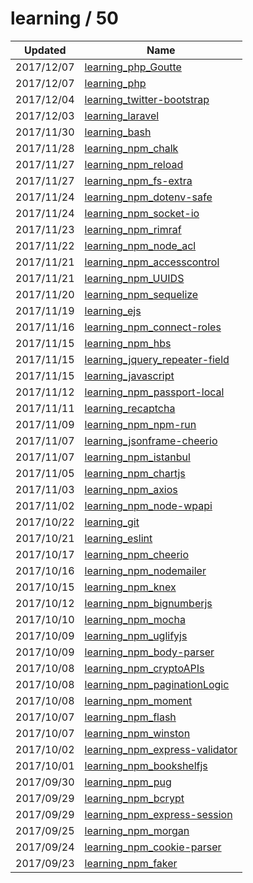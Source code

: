 
  # learning / 50

  | Updated    | Name                                                                                        |
| ---------- | ------------------------------------------------------------------------------------------- |
| 2017/12/07 | [learning_php_Goutte](https://github.com/marcpre/learning_php_Goutte)                       |
| 2017/12/07 | [learning_php](https://github.com/marcpre/learning_php)                                     |
| 2017/12/04 | [learning_twitter-bootstrap](https://github.com/marcpre/learning_twitter_bootstrap)         |
| 2017/12/03 | [learning_laravel](https://github.com/marcpre/learning_laravel)                             |
| 2017/11/30 | [learning_bash](https://github.com/marcpre/learning_bash)                                   |
| 2017/11/28 | [learning_npm_chalk](https://github.com/marcpre/learning_npm_chalk)                         |
| 2017/11/27 | [learning_npm_reload](https://github.com/marcpre/learning_npm_reload)                       |
| 2017/11/27 | [learning_npm_fs-extra](https://github.com/marcpre/learning_npm_fs-extra)                   |
| 2017/11/24 | [learning_npm_dotenv-safe](https://github.com/marcpre/learning_npm_dotenv-safe)             |
| 2017/11/24 | [learning_npm_socket-io](https://github.com/marcpre/learning_npm_socket-io)                 |
| 2017/11/23 | [learning_npm_rimraf](https://github.com/marcpre/learning_npm_rimraf)                       |
| 2017/11/22 | [learning_npm_node_acl](https://github.com/marcpre/learning_npm_node_acl)                   |
| 2017/11/21 | [learning_npm_accesscontrol](https://github.com/marcpre/learning_npm_accesscontrol)         |
| 2017/11/21 | [learning_npm_UUIDS](https://github.com/marcpre/learning_npm_UUIDS)                         |
| 2017/11/20 | [learning_npm_sequelize](https://github.com/marcpre/learning_npm_sequelize)                 |
| 2017/11/19 | [learning_ejs](https://github.com/marcpre/learning_ejs)                                     |
| 2017/11/16 | [learning_npm_connect-roles](https://github.com/marcpre/learning_npm_connect-roles)         |
| 2017/11/15 | [learning_npm_hbs](https://github.com/marcpre/learning_npm_hbs)                             |
| 2017/11/15 | [learning_jquery_repeater-field](https://github.com/marcpre/learning_jquery_repeater-field) |
| 2017/11/15 | [learning_javascript](https://github.com/marcpre/learning_javascript)                       |
| 2017/11/12 | [learning_npm_passport-local](https://github.com/marcpre/learning_npm_passport-local)       |
| 2017/11/11 | [learning_recaptcha](https://github.com/marcpre/learning_recaptcha)                         |
| 2017/11/09 | [learning_npm_npm-run](https://github.com/marcpre/learning_npm_npm-run)                     |
| 2017/11/07 | [learning_jsonframe-cheerio](https://github.com/marcpre/learning_jsonframe-cheerio)         |
| 2017/11/07 | [learning_npm_istanbul](https://github.com/marcpre/learning_npm_istanbul)                   |
| 2017/11/05 | [learning_npm_chartjs](https://github.com/marcpre/learning_npm_chartjs)                     |
| 2017/11/03 | [learning_npm_axios](https://github.com/marcpre/learning_npm_axios)                         |
| 2017/11/02 | [learning_npm_node-wpapi](https://github.com/marcpre/learning_npm_node-wpapi)               |
| 2017/10/22 | [learning_git](https://github.com/marcpre/learning_git)                                     |
| 2017/10/21 | [learning_eslint](https://github.com/marcpre/learning_eslint)                               |
| 2017/10/17 | [learning_npm_cheerio](https://github.com/marcpre/learning_npm_cheerio)                     |
| 2017/10/16 | [learning_npm_nodemailer](https://github.com/marcpre/learning_npm_nodemailer)               |
| 2017/10/15 | [learning_npm_knex](https://github.com/marcpre/learning_npm_knex)                           |
| 2017/10/12 | [learning_npm_bignumberjs](https://github.com/marcpre/learning_npm_bignumberjs)             |
| 2017/10/10 | [learning_npm_mocha](https://github.com/marcpre/learning_npm_mocha)                         |
| 2017/10/09 | [learning_npm_uglifyjs](https://github.com/marcpre/learning_npm_uglifyjs)                   |
| 2017/10/09 | [learning_npm_body-parser](https://github.com/marcpre/learning_npm_body-parser)             |
| 2017/10/08 | [learning_npm_cryptoAPIs](https://github.com/marcpre/learning_npm_cryptoAPIs)               |
| 2017/10/08 | [learning_npm_paginationLogic](https://github.com/marcpre/learning_npm_paginationLogic)     |
| 2017/10/08 | [learning_npm_moment](https://github.com/marcpre/learning_npm_moment)                       |
| 2017/10/07 | [learning_npm_flash](https://github.com/marcpre/learning_npm_flash)                         |
| 2017/10/07 | [learning_npm_winston](https://github.com/marcpre/learning_npm_winston)                     |
| 2017/10/02 | [learning_npm_express-validator](https://github.com/marcpre/learning_npm_express-validator) |
| 2017/10/01 | [learning_npm_bookshelfjs](https://github.com/marcpre/learning_npm_bookshelfjs)             |
| 2017/09/30 | [learning_npm_pug](https://github.com/marcpre/learning_npm_pug)                             |
| 2017/09/29 | [learning_npm_bcrypt](https://github.com/marcpre/learning_npm_bcrypt)                       |
| 2017/09/29 | [learning_npm_express-session](https://github.com/marcpre/learning_npm_express-session)     |
| 2017/09/25 | [learning_npm_morgan](https://github.com/marcpre/learning_npm_morgan)                       |
| 2017/09/24 | [learning_npm_cookie-parser](https://github.com/marcpre/learning_npm_cookie-parser)         |
| 2017/09/23 | [learning_npm_faker](https://github.com/marcpre/learning_npm_faker)                         |
  